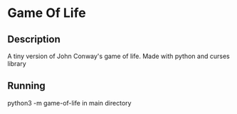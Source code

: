 # Game Of Life

## Description

A tiny version of John Conway's game of life. Made with python and curses library

## Running

python3 -m game-of-life in main directory

